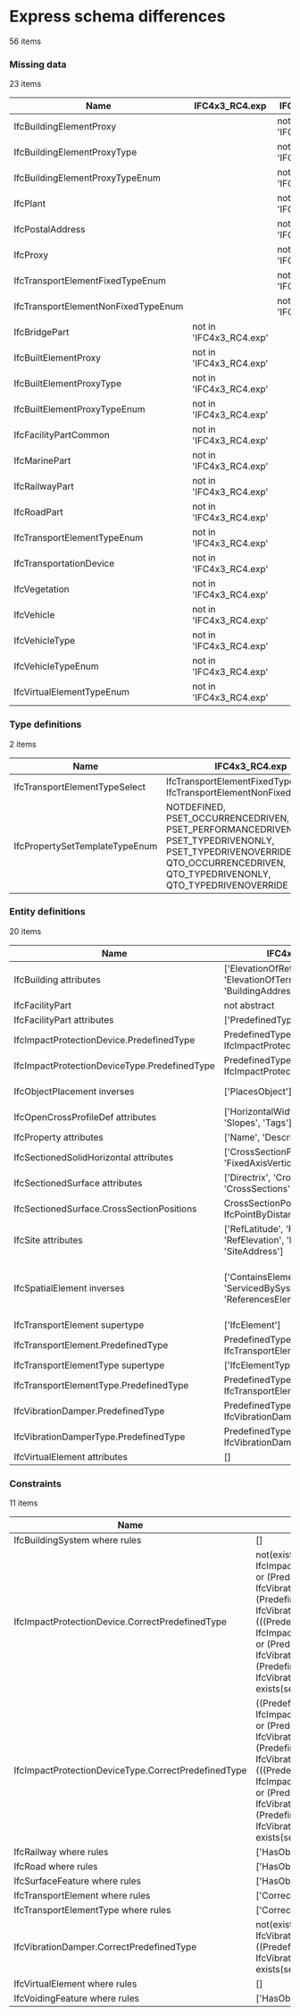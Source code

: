 # Express schema differences

56 items


### Missing data

23 items

| Name                                | IFC4x3_RC4.exp          | IFC.exp          |
|-------------------------------------|-------------------------|------------------|
| IfcBuildingElementProxy             |                         | not in 'IFC.exp' |
| IfcBuildingElementProxyType         |                         | not in 'IFC.exp' |
| IfcBuildingElementProxyTypeEnum     |                         | not in 'IFC.exp' |
| IfcPlant                            |                         | not in 'IFC.exp' |
| IfcPostalAddress                    |                         | not in 'IFC.exp' |
| IfcProxy                            |                         | not in 'IFC.exp' |
| IfcTransportElementFixedTypeEnum    |                         | not in 'IFC.exp' |
| IfcTransportElementNonFixedTypeEnum |                         | not in 'IFC.exp' |
| IfcBridgePart                       | not in 'IFC4x3_RC4.exp' |                  |
| IfcBuiltElementProxy                | not in 'IFC4x3_RC4.exp' |                  |
| IfcBuiltElementProxyType            | not in 'IFC4x3_RC4.exp' |                  |
| IfcBuiltElementProxyTypeEnum        | not in 'IFC4x3_RC4.exp' |                  |
| IfcFacilityPartCommon               | not in 'IFC4x3_RC4.exp' |                  |
| IfcMarinePart                       | not in 'IFC4x3_RC4.exp' |                  |
| IfcRailwayPart                      | not in 'IFC4x3_RC4.exp' |                  |
| IfcRoadPart                         | not in 'IFC4x3_RC4.exp' |                  |
| IfcTransportElementTypeEnum         | not in 'IFC4x3_RC4.exp' |                  |
| IfcTransportationDevice             | not in 'IFC4x3_RC4.exp' |                  |
| IfcVegetation                       | not in 'IFC4x3_RC4.exp' |                  |
| IfcVehicle                          | not in 'IFC4x3_RC4.exp' |                  |
| IfcVehicleType                      | not in 'IFC4x3_RC4.exp' |                  |
| IfcVehicleTypeEnum                  | not in 'IFC4x3_RC4.exp' |                  |
| IfcVirtualElementTypeEnum           | not in 'IFC4x3_RC4.exp' |                  |

### Type definitions

2 items

| Name                           | IFC4x3_RC4.exp                                                                                                                                                            | IFC.exp                                         |
|--------------------------------|---------------------------------------------------------------------------------------------------------------------------------------------------------------------------|-------------------------------------------------|
| IfcTransportElementTypeSelect  | IfcTransportElementFixedTypeEnum, IfcTransportElementNonFixedTypeEnum                                                                                                     | IfcTransportElementTypeEnum, IfcVehicleTypeEnum |
| IfcPropertySetTemplateTypeEnum | NOTDEFINED, PSET_OCCURRENCEDRIVEN, PSET_PERFORMANCEDRIVEN, PSET_TYPEDRIVENONLY, PSET_TYPEDRIVENOVERRIDE, QTO_OCCURRENCEDRIVEN, QTO_TYPEDRIVENONLY, QTO_TYPEDRIVENOVERRIDE | NOTDEFINED                                      |

### Entity definitions

20 items

| Name                                         | IFC4x3_RC4.exp                                                                    | IFC.exp                                                                                                         |
|----------------------------------------------|-----------------------------------------------------------------------------------|-----------------------------------------------------------------------------------------------------------------|
| IfcBuilding attributes                       | ['ElevationOfRefHeight', 'ElevationOfTerrain', 'BuildingAddress']                 | ['ElevationOfRefHeight', 'ElevationOfTerrain']                                                                  |
| IfcFacilityPart                              | not abstract                                                                      | abstract                                                                                                        |
| IfcFacilityPart attributes                   | ['PredefinedType', 'UsageType']                                                   | ['UsageType']                                                                                                   |
| IfcImpactProtectionDevice.PredefinedType     | PredefinedType : optional IfcImpactProtectionDeviceTypeSelect                     | PredefinedType : optional IfcImpactProtectionDeviceTypeEnum                                                     |
| IfcImpactProtectionDeviceType.PredefinedType | PredefinedType : IfcImpactProtectionDeviceTypeSelect                              | PredefinedType : IfcImpactProtectionDeviceTypeEnum                                                              |
| IfcObjectPlacement inverses                  | ['PlacesObject']                                                                  | ['PlacesObject', 'ReferencedByPlacements']                                                                      |
| IfcOpenCrossProfileDef attributes            | ['HorizontalWidths', 'Widths', 'Slopes', 'Tags']                                  | ['HorizontalWidths', 'Widths', 'Slopes', 'Tags', 'OffsetPoint']                                                 |
| IfcProperty attributes                       | ['Name', 'Description']                                                           | ['Name', 'Specification']                                                                                       |
| IfcSectionedSolidHorizontal attributes       | ['CrossSectionPositions', 'FixedAxisVertical']                                    | ['CrossSectionPositions']                                                                                       |
| IfcSectionedSurface attributes               | ['Directrix', 'CrossSectionPositions', 'CrossSections', 'FixedAxisVertical']      | ['Directrix', 'CrossSectionPositions', 'CrossSections']                                                         |
| IfcSectionedSurface.CrossSectionPositions    | CrossSectionPositions : list[2:?] of IfcPointByDistanceExpression                 | CrossSectionPositions : list[2:?] of IfcAxis2PlacementLinear                                                    |
| IfcSite attributes                           | ['RefLatitude', 'RefLongitude', 'RefElevation', 'LandTitleNumber', 'SiteAddress'] | ['RefLatitude', 'RefLongitude', 'RefElevation', 'LandTitleNumber']                                              |
| IfcSpatialElement inverses                   | ['ContainsElements', 'ServicedBySystems', 'ReferencesElements']                   | ['ContainsElements', 'ServicedBySystems', 'ReferencesElements', 'IsInterferedByElements', 'InterferesElements'] |
| IfcTransportElement supertype                | ['IfcElement']                                                                    | ['IfcTransportationDevice']                                                                                     |
| IfcTransportElement.PredefinedType           | PredefinedType : optional IfcTransportElementTypeSelect                           | PredefinedType : optional IfcTransportElementTypeEnum                                                           |
| IfcTransportElementType supertype            | ['IfcElementType']                                                                | ['IfcTransportElementType']                                                                                     |
| IfcTransportElementType.PredefinedType       | PredefinedType : IfcTransportElementTypeSelect                                    | PredefinedType : IfcTransportElementTypeEnum                                                                    |
| IfcVibrationDamper.PredefinedType            | PredefinedType : optional IfcVibrationDamperTypeEnum                              | PredefinedType : optional IfcDamperTypeEnum                                                                     |
| IfcVibrationDamperType.PredefinedType        | PredefinedType : optional IfcVibrationDamperTypeEnum                              | PredefinedType : IfcVibrationDamperTypeEnum                                                                     |
| IfcVirtualElement attributes                 | []                                                                                | ['PredefinedType']                                                                                              |

### Constraints

11 items

| Name                                                | IFC4x3_RC4.exp                                                                                                                                                                                                                                                                                                                                                                                                                                                             | IFC.exp                                                                                                                                                                                                      |
|-----------------------------------------------------|----------------------------------------------------------------------------------------------------------------------------------------------------------------------------------------------------------------------------------------------------------------------------------------------------------------------------------------------------------------------------------------------------------------------------------------------------------------------------|--------------------------------------------------------------------------------------------------------------------------------------------------------------------------------------------------------------|
| IfcBuildingSystem where rules                       | []                                                                                                                                                                                                                                                                                                                                                                                                                                                                         | ['CorrectPredefinedType']                                                                                                                                                                                    |
| IfcImpactProtectionDevice.CorrectPredefinedType     | not(exists(PredefinedType)) or ((PredefinedType <> IfcImpactProtectionDeviceTypeEnum.USERDEFINED) or (PredefinedType <> IfcVibrationDamperTypeEnum.USERDEFINED) or (PredefinedType <> IfcVibrationIsolatorTypeEnum.USERDEFINED)) or (((PredefinedType = IfcImpactProtectionDeviceTypeEnum.USERDEFINED) or (PredefinedType = IfcVibrationDamperTypeEnum.USERDEFINED) or (PredefinedType = IfcVibrationIsolatorTypeEnum.USERDEFINED)) and exists(self\IfcObject.ObjectType)) | not(exists(PredefinedType)) or (PredefinedType <> IfcImpactProtectionDeviceTypeEnum.USERDEFINED) or ((PredefinedType = IfcImpactProtectionDeviceTypeEnum.USERDEFINED) and exists(self\IfcObject.ObjectType)) |
| IfcImpactProtectionDeviceType.CorrectPredefinedType | ((PredefinedType <> IfcImpactProtectionDeviceTypeEnum.USERDEFINED) or (PredefinedType <> IfcVibrationDamperTypeEnum.USERDEFINED) or (PredefinedType <> IfcVibrationIsolatorTypeEnum.USERDEFINED)) or (((PredefinedType = IfcImpactProtectionDeviceTypeEnum.USERDEFINED) or (PredefinedType = IfcVibrationDamperTypeEnum.USERDEFINED) or (PredefinedType = IfcVibrationIsolatorTypeEnum.USERDEFINED)) and exists(self\IfcObject.ObjectType))                                | (PredefinedType <> IfcImpactProtectionDeviceTypeEnum.USERDEFINED) or ((PredefinedType = IfcImpactProtectionDeviceTypeEnum.USERDEFINED) and exists(self\IfcElementType.ElementType))                          |
| IfcRailway where rules                              | ['HasObjectType']                                                                                                                                                                                                                                                                                                                                                                                                                                                          | ['HasObjectType', 'CorrectPredefinedType']                                                                                                                                                                   |
| IfcRoad where rules                                 | ['HasObjectType']                                                                                                                                                                                                                                                                                                                                                                                                                                                          | ['HasObjectType', 'CorrectPredefinedType']                                                                                                                                                                   |
| IfcSurfaceFeature where rules                       | ['HasObjectType']                                                                                                                                                                                                                                                                                                                                                                                                                                                          | ['HasObjectType', 'CorrectPredefinedType']                                                                                                                                                                   |
| IfcTransportElement where rules                     | ['CorrectPredefinedType', 'CorrectTypeAssigned']                                                                                                                                                                                                                                                                                                                                                                                                                           | []                                                                                                                                                                                                           |
| IfcTransportElementType where rules                 | ['CorrectPredefinedType']                                                                                                                                                                                                                                                                                                                                                                                                                                                  | []                                                                                                                                                                                                           |
| IfcVibrationDamper.CorrectPredefinedType            | not(exists(PredefinedType)) or (PredefinedType <> IfcVibrationDamperTypeEnum.USERDEFINED) or ((PredefinedType = IfcVibrationDamperTypeEnum.USERDEFINED) and exists(self\IfcObject.ObjectType))                                                                                                                                                                                                                                                                             | not(exists(PredefinedType)) or (PredefinedType <> IfcDamperTypeEnum.USERDEFINED) or ((PredefinedType = IfcDamperTypeEnum.USERDEFINED) and exists(self\IfcObject.ObjectType))                                 |
| IfcVirtualElement where rules                       | []                                                                                                                                                                                                                                                                                                                                                                                                                                                                         | ['CorrectPredefinedType']                                                                                                                                                                                    |
| IfcVoidingFeature where rules                       | ['HasObjectType']                                                                                                                                                                                                                                                                                                                                                                                                                                                          | ['HasObjectType', 'CorrectPredefinedType']                                                                                                                                                                   |
